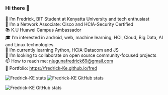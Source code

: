 ### Hi there 👋
💬 I’m Fredrick, BIT Student at Kenyatta University and tech enthusiast<br> 
🔭 I’m a Network Associate: Cisco and HCIA-Security Certified<br>
📚 K.U Huawei  Campus Ambassador<br>
🎓 I’m interested in android, web, machine learning, HCI, Cloud, Big Data, AI and Linux technologies.<br>
🌱 I’m currently learning Python, HCIA-Datacom and JS<br>
🦒 I’m looking to collaborate on open source community-focused projects<br>
📫 How to reach me: njugunafredrick69@gmail.com<br>
👀 Portfolio: https://fredrick-Ke.github.io/fred



![Fredrick-KE stats](https://github-readme-stats.vercel.app/api?username=Fredrick-KE&show_icons=true)
![Fredrick-KE GitHub stats](https://github-readme-stats.vercel.app/api?username=Fredrick-KE&theme=jolly&show_icons=true)

![Fredrick-KE GitHub stats](https://github-readme-stats.vercel.app/api?username=Fredrick-KE&theme=omni&show_icons=true)
